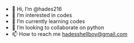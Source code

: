 - 👋 Hi, I’m @hades216
- 👀 I’m interested in codes
- 🌱 I’m currently learning codes
- 💞️ I’m looking to collaborate on python
- 📫 How to reach me hadesshellboy@gmail.com

<!---
hades216/hades216 is a ✨ special ✨ repository because its `README.md` (this file) appears on your GitHub profile.
You can click the Preview link to take a look at your changes.
--->
